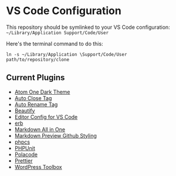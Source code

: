 # VS Code Configuration

This repository should be symlinked to your VS Code configuration: `~/Library/Application Support/Code/User`

Here's the terminal command to do this:

```
ln -s ~/Library/Application \Support/Code/User path/to/repository/clone
```

## Current Plugins

- [Atom One Dark Theme](https://marketplace.visualstudio.com/items?itemName=akamud.vscode-theme-onedark)
- [Auto Close Tag](https://marketplace.visualstudio.com/items?itemName=formulahendry.auto-close-tag)
- [Auto Rename Tag](https://marketplace.visualstudio.com/items?itemName=formulahendry.auto-rename-tag)
- [Beautify](https://marketplace.visualstudio.com/items?itemName=HookyQR.beautify)
- [Editor Config for VS Code](https://marketplace.visualstudio.com/items?itemName=EditorConfig.EditorConfig)
- [erb](https://marketplace.visualstudio.com/items?itemName=CraigMaslowski.erb)
- [Markdown All in One](https://marketplace.visualstudio.com/items?itemName=yzhang.markdown-all-in-one)
- [Markdown Preview Github Styling](https://marketplace.visualstudio.com/items?itemName=bierner.markdown-preview-github-styles)
- [phpcs](https://marketplace.visualstudio.com/items?itemName=ikappas.phpcs)
- [PHPUnit](https://marketplace.visualstudio.com/items?itemName=emallin.phpunit)
- [Polacode](https://marketplace.visualstudio.com/items?itemName=pnp.polacode)
- [Prettier](https://marketplace.visualstudio.com/items?itemName=esbenp.prettier-vscode)
- [WordPress Toolbox](https://marketplace.visualstudio.com/items?itemName=wordpresstoolbox.wordpress-toolbox)

